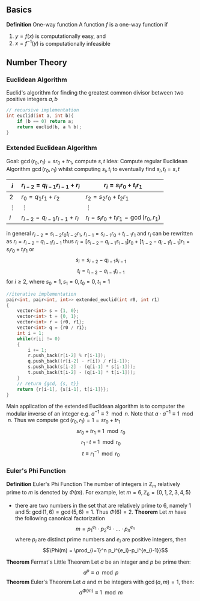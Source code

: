 ## Basics

**Definition** One-way function
A function $f$ is a one-way function if  

1. $y=f(x)$ is computationally easy, and
2. $x=f^{-1}(y)$ is computationally infeasible

## Number Theory

### Euclidean Algorithm

Euclid's algorithm for finding the greatest common divisor between two positive integers $a, b$  

```cpp
// recursive implementation
int euclid(int a, int b){
	if (b == 0) return a;
	return euclid(b, a % b);
}
```

### Extended Euclidean Algorithm
Goal: $\gcd(r_0, r_1) = s r_0 + t r_1$, compute $s, t$ 
Idea: Compute regular Euclidean Algorithm $\gcd(r_0,r_1)$ whilst computing $s_i, t_i$ to eventually find $s_l, t_l = s, t$ 

| $i$      | $r_{i-2} = q_{i-1}r_{i-1}+r_i$ | $r_i = s_i r_0 + t_i r_1$                  |
| -------- | ------------------------------ | ------------------------------------------ |
| 2        | $r_0 = q_1r_1 + r_2$           | $r_2 = s_2 r_0 + t_2 r_1$                  |
| $\vdots$ | $\vdots$                       | $\vdots$                                   |
| $l$      | $r_{l-2} = q_{l-1}r_{l-1}+r_l$ | $r_l = s_l r_0 + t_l r_1 = \gcd(r_0, r_1)$ |

in general $r_{i-2} = s_{i-2} r_0 t_{i-2} r_1$, $r_{i-1} = s_{i-1} r_0 + t_{i-1} r_1$ 
and $r_i$ can be rewritten as $r_i = r_{i-2} - q_{i-1} r_{i-1}$ 
thus
$r_i = [s_{i-2} - q_{i-1} s_{i-1}]r_0 + [t_{i-2} - q_{i-1} t_{i-1}]r_1 = s_i r_0 + t_i r_1$
or 
$$s_i = s_{i-2} - q_{i-1} s_{i-1}$$
$$ t_i = t_{i-2} - q_{i-1} t_{i-1}$$
for $i \geq 2$, where $s_0 = 1, s_1 = 0, t_0 = 0, t_1 = 1$ 

```cpp
//iterative implementation
pair<int, pair<int, int>> extended_euclid(int r0, int r1)
{
	vector<int> s = {1, 0};
	vector<int> t = {0, 1};
	vector<int> r = {r0, r1};
	vector<int> q = {r0 / r1};
	int i = 1;
	while(r[i] != 0)
	{
		i += 1;
		r.push_back(r[i-2] % r[i-1]);
		q.push_back((r[i-2] - r[i]) / r[i-1]);
		s.push_back(s[i-2] - (q[i-1] * s[i-1]));
		t.push_back(t[i-2] - (q[i-1] * t[i-1]));
	}
	// return {gcd, {s, t}}
	return {r[i-1], {s[i-1], t[i-1]}};
}
```


Main application of the extended Euclidean algorithm is to computer the modular inverse of an integer e.g. $a^{-1} \equiv ? \mod n$. Note that $a\cdot a^{-1} \equiv 1 \mod n$. Thus we compute $\gcd(r_0,r_1) = 1 = sr_0 + tr_1$    
$$s r_0+ t r_1 \equiv 1\mod r_0$$
$$r_1 \cdot t \equiv 1 \mod r_0$$
$$t \equiv r_1 ^{-1} \mod r_0$$

### Euler's Phi Function

**Definition** Euler's Phi Function
The number of integers in $\mathbb{Z}_m$ relatively prime to $m$ is denoted by $\Phi (m)$.
For example, let $m = 6, \mathbb{Z}_6 = \{0,1,2,3,4,5\}$

- there are two numbers in the set that are relatively prime to $6$, namely $1$ and $5$: $\gcd(1,6) = \gcd(5,6) = 1$. Thus $\Phi(6) = 2$.
**Theorem** Let $m$ have the following canonical factorization
$$m = p_1^{e_1}\cdot p_2^{e_2}\cdot \dots \cdot p_n^{e_n}$$
where $p_i$ are distinct prime numbers and $e_i$ are positive integers, then
$$\Phi(m) = \prod_{i=1}^n p_i^{e_i}-p_i^{e_{i-1}}$$

**Theorem** Fermat's Little Theorem
Let $a$ be an integer and $p$ be prime then:
$$a^p \equiv a \mod p$$
**Theorem** Euler's Theorem
Let $a$ and $m$ be integers with $\gcd(a,m) = 1$, then:
$$a^{ \Phi (m) } \equiv 1 \mod m$$

